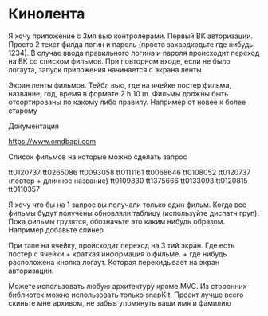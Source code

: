 #  Кинолента

Я хочу приложение с 3мя вью контролерами. Первый ВК авторизации. Просто 2 текст филда логин и пароль (просто захардкодьте где нибудь 1234). В случае ввода правильного логина и пароля происходит переход на ВК со списком фильмов. При повторном входе, если не было логаута, запуск приложения начинается с экрана ленты.

Экран ленты фильмов. Тейбл вью, где на ячейке постер фильма, название, год, время в формате 2 h 10 m. Фильмы должны быть отсортированы по какому либо правилу. Например от новее к более старому

Документация

https://www.omdbapi.com

Список фильмов на которые можно сделать запрос

tt0120737
tt0265086
tt0093058
tt0111161
tt0068646
tt0108052
tt0120737 (повтор + длинное название)
tt0109830
tt1375666
tt0133093
tt0120815
tt0110357

Я хочу что бы на 1 запрос вы получали только один фильм. Когда все фильмы будут получены обновляли таблицу (используйте диспатч груп). Пока фильмы грузятся, обозначьте это каким нибудь образом. Например добавьте спинер

При тапе на ячейку, происходит переход на 3 тий экран. Где есть постер с ячейки + краткая информация о фильме. + где нибудь расположена кнопка логаут. Которая перекидывает на экран авторизации. 

Можете использовать любую архитектуру кроме MVC. Из сторонних библиотек можно использовать только snapKit. Проект лучше всего скиньте мне архивом, не забыв упомянуть ваши имя и фамилию
